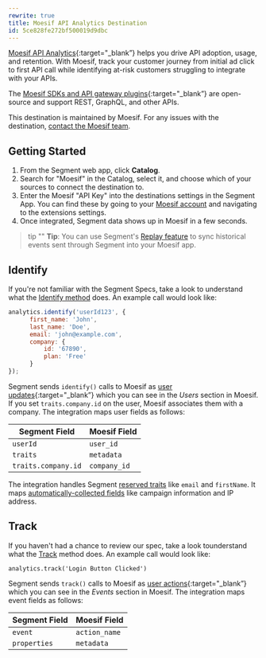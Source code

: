 ```yaml
---
rewrite: true
title: Moesif API Analytics Destination
id: 5ce828fe272bf500019d9dbc
---
```

[Moesif API Analytics](https://www.moesif.com/?utm_source=segmentio&utm_medium=docs&utm_campaign=partners){:target="_blank”} helps you drive API adoption, usage, and retention. With Moesif, track your customer journey from initial ad click to first API call while identifying at-risk customers struggling to integrate with your APIs.

The [Moesif SDKs and API gateway plugins](https://www.moesif.com/implementation?utm_source=segmentio&utm_medium=docs&utm_campaign=partners){:target="_blank”} are open-source and support REST, GraphQL, and other APIs.

This destination is maintained by Moesif. For any issues with the destination, [contact the Moesif team](mailto:support@moesif.com).

## Getting Started



1. From the Segment web app, click **Catalog**.
2. Search for "Moesif" in the Catalog, select it, and choose which of your sources to connect the destination to.
3. Enter the Moesif "API Key" into the destinations settings in the Segment App. You can find these by going to 
 your [Moesif account](https://www.moesif.com) and navigating to the extensions settings.
4. Once integrated, Segment data shows up in Moesif in a few seconds.

> tip ""
> **Tip**: You can use Segment's [Replay feature](/docs/guides/what-is-replay/) to sync historical events sent through Segment into your Moesif app.

## Identify

If you're not familiar with the Segment Specs, take a look to understand what the [Identify method](/docs/connections/spec/identify/) does. An example call would look like:

```js
analytics.identify('userId123', {
      first_name: 'John',
      last_name: 'Doe',
      email: 'john@example.com',
      company: {
          id: '67890',
          plan: 'Free'
      }
});
```

Segment sends `identify()` calls to Moesif as [user updates](https://www.moesif.com/docs/getting-started/users/#the-update-user-endpoint?utm_source=segmentio&utm_medium=docs&utm_campaign=partners){:target="_blank”} which you can see in the _Users_ section in Moesif. If you set `traits.company.id` on the user, Moesif associates them with a company. The integration maps user fields as follows:

|Segment Field|Moesif Field|
|-------------|------------|
|`userId`|`user_id`|
|`traits`|`metadata`|
|`traits.company.id`|`company_id`|

The integration handles Segment [reserved traits](/docs/connections/spec/identify/#traits) like `email` and `firstName`. It maps [automatically-collected fields](/docs/connections/spec/common/#context-fields-automatically-collected) like campaign information and IP address.

## Track
If you haven't had a chance to review our spec, take a look tounderstand what the [Track](/docs/connections/spec/track/) method does. An example call would look like:

```
analytics.track('Login Button Clicked')
```

Segment sends `track()` calls to Moesif as [user actions](https://www.moesif.com/docs/getting-started/user-actions/?utm_source=segmentio&utm_medium=docs&utm_campaign=partners){:target="_blank”} which you can see in the _Events_ section in Moesif. The integration maps event fields as follows:

|Segment Field|Moesif Field|
|-------------|------------|
|`event`|`action_name`|
|`properties`|`metadata`|
